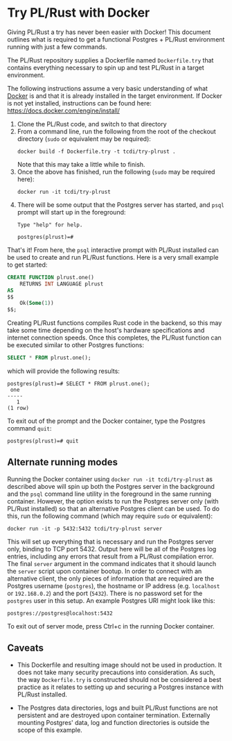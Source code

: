 # Try PL/Rust with Docker

Giving PL/Rust a try has never been easier with Docker! This document outlines what is required to get a functional Postgres + PL/Rust environment running with just a few commands.

The PL/Rust repository supplies a Dockerfile named `Dockerfile.try` that contains everything necessary to spin up and test PL/Rust in a target environment.

The following instructions assume a very basic understanding of what [Docker](https://www.docker.com) is and that it is already installed in the target environment. If Docker is not yet installed, instructions can be found here: <https://docs.docker.com/engine/install/>

1. Clone the PL/Rust code, and switch to that directory
1. From a command line, run the following from the root of the checkout directory (`sudo` or equivalent may be required):
    ```
    docker build -f Dockerfile.try -t tcdi/try-plrust .
    ```
    Note that this may take a little while to finish.
1. Once the above has finished, run the following (`sudo` may be required here):
    ```
    docker run -it tcdi/try-plrust
    ```
1. There will be some output that the Postgres server has started, and `psql` prompt will start up in the foreground:
    ```
    Type "help" for help.

    postgres(plrust)=#
    ```

That's it! From here, the `psql` interactive prompt with PL/Rust installed can be used to create and run PL/Rust functions. Here is a very small example to get started:

```SQL
CREATE FUNCTION plrust.one()
    RETURNS INT LANGUAGE plrust
AS
$$
    Ok(Some(1))
$$;
```

Creating PL/Rust functions compiles Rust code in the backend, so this may take some time depending on the host's hardware specifications and internet connection speeds. Once this completes, the PL/Rust function can be executed similar to other Postgres functions:

```SQL
SELECT * FROM plrust.one();
```

which will provide the following results:

```
postgres(plrust)=# SELECT * FROM plrust.one();
 one
-----
   1
(1 row)
```

To exit out of the prompt and the Docker container, type the Postgres command `quit`:
```
postgres(plrust)=# quit
```

## Alternate running modes

Running the Docker container using `docker run -it tcdi/try-plrust` as described above will spin up both the Postgres server in the background and the `psql` command line utility in the foreground in the same running container. However, the option exists to run the Postgres server only (with PL/Rust installed) so that an alternative Postgres client can be used. To do this, run the following command (which may require `sudo` or equivalent):

```
docker run -it -p 5432:5432 tcdi/try-plrust server
```

This will set up everything that is necessary and run the Postgres server only, binding to TCP port 5432. Output here will be all of the Postgres log entries, including any errors that result from a PL/Rust compilation error. The final `server` argument in the command indicates that it should launch the `server` script upon container bootup. In order to connect with an alternative client, the only pieces of information that are required are the Postgres username (`postgres`), the hostname or IP address (e.g. `localhost` or `192.168.0.2`) and the port (`5432`). There is no password set for the `postgres` user in this setup. An example Postgres URI might look like this:

```
postgres://postgres@localhost:5432
```

To exit out of server mode, press Ctrl+c in the running Docker container.

## Caveats

* This Dockerfile and resulting image should not be used in production. It does not take many security precautions into consideration. As such, the way `Dockerfile.try` is constructed should not be considered a best practice as it relates to setting up and securing a Postgres instance with PL/Rust installed.

* The Postgres data directories, logs and built PL/Rust functions are not persistent and are destroyed upon container termination. Externally mounting Postgres' data, log and function directories is outside the scope of this example.

